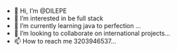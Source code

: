 - 👋 Hi, I’m @DILEPE
- 👀 I’m interested in be full stack
- 🌱 I’m currently learning java to perfection  ...
- 💞️ I’m looking to collaborate on international projects...
- 📫 How to reach me 3203946537...

<!---
DILEPE/DILEPE is a ✨ special ✨ repository because its `README.md` (this file) appears on your GitHub profile.
You can click the Preview link to take a look at your changes.
--->
